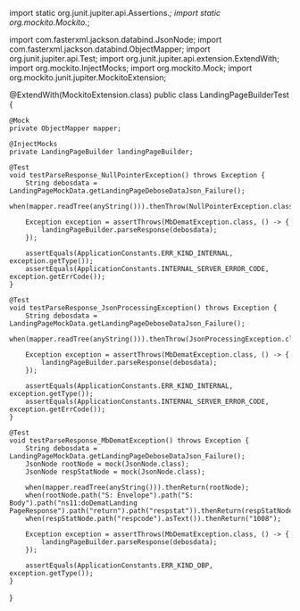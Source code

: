 import static org.junit.jupiter.api.Assertions.*;
import static org.mockito.Mockito.*;

import com.fasterxml.jackson.databind.JsonNode;
import com.fasterxml.jackson.databind.ObjectMapper;
import org.junit.jupiter.api.Test;
import org.junit.jupiter.api.extension.ExtendWith;
import org.mockito.InjectMocks;
import org.mockito.Mock;
import org.mockito.junit.jupiter.MockitoExtension;

@ExtendWith(MockitoExtension.class)
public class LandingPageBuilderTest {

    @Mock
    private ObjectMapper mapper;

    @InjectMocks
    private LandingPageBuilder landingPageBuilder;

    @Test
    void testParseResponse_NullPointerException() throws Exception {
        String debosdata = LandingPageMockData.getLandingPageDeboseDataJson_Failure();
        when(mapper.readTree(anyString())).thenThrow(NullPointerException.class);

        Exception exception = assertThrows(MbDematException.class, () -> {
            landingPageBuilder.parseResponse(debosdata);
        });

        assertEquals(ApplicationConstants.ERR_KIND_INTERNAL, exception.getType());
        assertEquals(ApplicationConstants.INTERNAL_SERVER_ERROR_CODE, exception.getErrCode());
    }

    @Test
    void testParseResponse_JsonProcessingException() throws Exception {
        String debosdata = LandingPageMockData.getLandingPageDeboseDataJson_Failure();
        when(mapper.readTree(anyString())).thenThrow(JsonProcessingException.class);

        Exception exception = assertThrows(MbDematException.class, () -> {
            landingPageBuilder.parseResponse(debosdata);
        });

        assertEquals(ApplicationConstants.ERR_KIND_INTERNAL, exception.getType());
        assertEquals(ApplicationConstants.INTERNAL_SERVER_ERROR_CODE, exception.getErrCode());
    }

    @Test
    void testParseResponse_MbDematException() throws Exception {
        String debosdata = LandingPageMockData.getLandingPageDeboseDataJson_Failure();
        JsonNode rootNode = mock(JsonNode.class);
        JsonNode respStatNode = mock(JsonNode.class);
        
        when(mapper.readTree(anyString())).thenReturn(rootNode);
        when(rootNode.path("S: Envelope").path("S: Body").path("ns11:doDematLanding PageResponse").path("return").path("respstat")).thenReturn(respStatNode);
        when(respStatNode.path("respcode").asText()).thenReturn("1008");

        Exception exception = assertThrows(MbDematException.class, () -> {
            landingPageBuilder.parseResponse(debosdata);
        });

        assertEquals(ApplicationConstants.ERR_KIND_OBP, exception.getType());
    }
}
